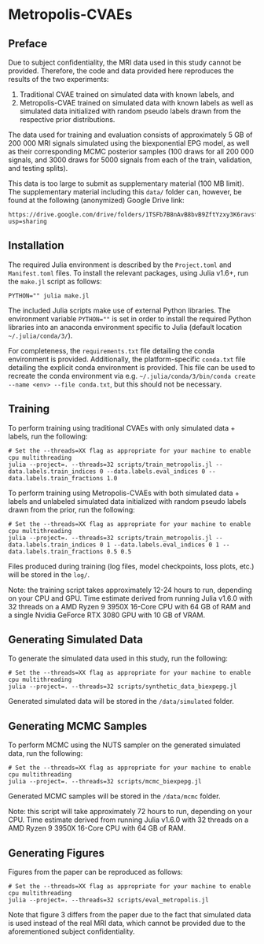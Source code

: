 # Metropolis-CVAEs

## Preface

Due to subject confidentiality, the MRI data used in this study cannot be provided.
Therefore, the code and data provided here reproduces the results of the two experiments:

1. Traditional CVAE trained on simulated data with known labels, and
2. Metropolis-CVAE trained on simulated data with known labels as well as simulated data initialized with random pseudo labels drawn from the respective prior distributions.

The data used for training and evaluation consists of approximately 5 GB of 200 000 MRI signals simulated using the biexponential EPG model, as well as their corresponding MCMC posterior samples (100 draws for all 200 000 signals, and 3000 draws for 5000 signals from each of the train, validation, and testing splits).

This data is too large to submit as supplementary material (100 MB limit).
The supplementary material including this `data/` folder can, however, be found at the following (anonymized) Google Drive link:

    https://drive.google.com/drive/folders/1TSFb7B8nAvB8bvB9ZftYzxy3K6ravsf7?usp=sharing

## Installation

The required Julia environment is described by the `Project.toml` and `Manifest.toml` files.
To install the relevant packages, using Julia v1.6+, run the `make.jl` script as follows:

    PYTHON="" julia make.jl

The included Julia scripts make use of external Python libraries.
The environment variable `PYTHON=""` is set in order to install the required Python libraries into an anaconda environment specific to Julia (default location `~/.julia/conda/3/`).

For completeness, the `requirements.txt` file detailing the conda environment is provided.
Additionally, the platform-specific `conda.txt` file detailing the explicit conda environment is provided.
This file can be used to recreate the conda environment via e.g. `~/.julia/conda/3/bin/conda create --name <env> --file conda.txt`, but this should not be necessary.

## Training

To perform training using traditional CVAEs with only simulated data + labels, run the following:

    # Set the --threads=XX flag as appropriate for your machine to enable cpu multithreading
    julia --project=. --threads=32 scripts/train_metropolis.jl --data.labels.train_indices 0 --data.labels.eval_indices 0 --data.labels.train_fractions 1.0

To perform training using Metropolis-CVAEs with both simulated data + labels and unlabeled simulated data initialized with random pseudo labels drawn from the prior, run the following:

    # Set the --threads=XX flag as appropriate for your machine to enable cpu multithreading
    julia --project=. --threads=32 scripts/train_metropolis.jl --data.labels.train_indices 0 1 --data.labels.eval_indices 0 1 --data.labels.train_fractions 0.5 0.5

Files produced during training (log files, model checkpoints, loss plots, etc.) will be stored in the `log/`.

Note: the training script takes approximately 12-24 hours to run, depending on your CPU and GPU.
Time estimate derived from running Julia v1.6.0 with 32 threads on a AMD Ryzen 9 3950X 16-Core CPU with 64 GB of RAM and a single Nvidia GeForce RTX 3080 GPU with 10 GB of VRAM.

## Generating Simulated Data

To generate the simulated data used in this study, run the following:

    # Set the --threads=XX flag as appropriate for your machine to enable cpu multithreading
    julia --project=. --threads=32 scripts/synthetic_data_biexpepg.jl

Generated simulated data will be stored in the `/data/simulated` folder.

## Generating MCMC Samples

To perform MCMC using the NUTS sampler on the generated simulated data, run the following:

    # Set the --threads=XX flag as appropriate for your machine to enable cpu multithreading
    julia --project=. --threads=32 scripts/mcmc_biexpepg.jl

Generated MCMC samples will be stored in the `/data/mcmc` folder.

Note: this script will take approximately 72 hours to run, depending on your CPU.
Time estimate derived from running Julia v1.6.0 with 32 threads on a AMD Ryzen 9 3950X 16-Core CPU with 64 GB of RAM.

## Generating Figures

Figures from the paper can be reproduced as follows:

    # Set the --threads=XX flag as appropriate for your machine to enable cpu multithreading
    julia --project=. --threads=32 scripts/eval_metropolis.jl

Note that figure 3 differs from the paper due to the fact that simulated data is used instead of the real MRI data, which cannot be provided due to the aforementioned subject confidentiality.
